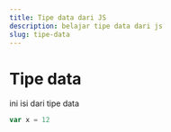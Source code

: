 ```yaml
---
title: Tipe data dari JS
description: belajar tipe data dari js
slug: tipe-data
---
```


# Tipe data

ini isi dari tipe data

```js
var x = 12
```
